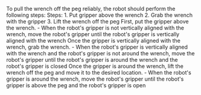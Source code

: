 To pull the wrench off the peg reliably, the robot should perform the following steps:
    Steps:  1. Put gripper above the wrench  2. Grab the wrench with the gripper  3. Lift the wrench off the peg
    First, put the gripper above the wrench.
    - When the robot's gripper is not vertically aligned with the wrench, move the robot's gripper until the robot's gripper is vertically aligned with the wrench
    Once the gripper is vertically aligned with the wrench, grab the wrench.
    - When the robot's gripper is vertically aligned with the wrench and the robot's gripper is not around the wrench, move the robot's gripper until the robot's gripper is around the wrench and the robot's gripper is closed
    Once the gripper is around the wrench, lift the wrench off the peg and move it to the desired location.
    - When the robot's gripper is around the wrench, move the robot's gripper until the robot's gripper is above the peg and the robot's gripper is open